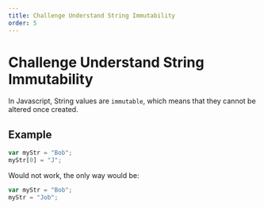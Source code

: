 ```yaml
---
title: Challenge Understand String Immutability
order: 5
---
```

# Challenge Understand String Immutability

In Javascript, String values are `immutable`, which means that they cannot be altered once created.

## Example

```javascript
var myStr = "Bob";
myStr[0] = "J";
```

Would not work, the only way would be:

```javascript
var myStr = "Bob";
myStr = "Job";
```
